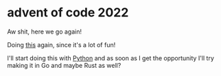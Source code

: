 # advent of code 2022

Aw shit, here we go again!

Doing [this](https://adventofcode.com) again, since it's a lot of fun!

I'll start doing this with [Python](python) and as soon as I get the opportunity I'll try making it in Go and maybe Rust as well?
